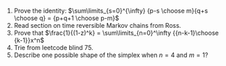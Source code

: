 1. Prove the identity: $\sum\limits_{s=0}^{\infty} {p-s \choose m}{q+s \choose q} = {p+q+1 \choose p-m}$
2. Read section on time reversible Markov chains from Ross.
3. Prove that $\frac{1}{(1-z)^k} = \sum\limits_{n=0}^\infty {{n-k-1}\choose {k-1}}x^n$
4. Trie from leetcode blind 75.
5. Describe one possible shape of the simplex when $n=4$ and $m=1$?
